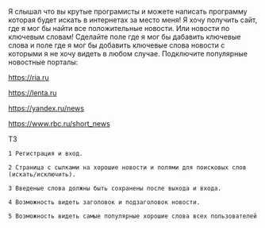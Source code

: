 Я слышал что вы крутые програмисты и можете написать программу которая будет искать в интернетах за место меня!
Я хочу получить сайт, где я мог бы найти все положительные новости. 
Или новости по ключевым словам! 
Cделайте поле где я мог бы дабавить ключевые слова и поле где я мог бы добавить ключевые слова новости с которыми я не хочу видеть в любом случае.
Подключите популярные новостные порталы:

https://ria.ru 

https://lenta.ru 

https://yandex.ru/news 

https://www.rbc.ru/short_news


ТЗ


	1 Регистрация и вход.

	2 Страница с сылками на хорошие новости и полями для поисковых слов (искать/исключить).

	3 Введеные слова должны быть сохранены после выхода и входа.

	4 Возможность видеть заголовок и подзаголовок новости.

	5 Возможность видеть самые популярные хорошие слова всех пользователей
